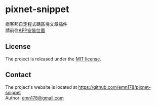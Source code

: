 # pixnet-snippet
痞客邦自定程式碼區塊文章插件  
請前往[APP安裝位置](https://appmarket.pixnet.tw/#!/addons/free/addon/793)

## License
The project is released under the [MIT license](http://www.opensource.org/licenses/MIT).

## Contact
The project's website is located at https://github.com/emn178/pixnet-snippet  
Author: emn178@gmail.com
